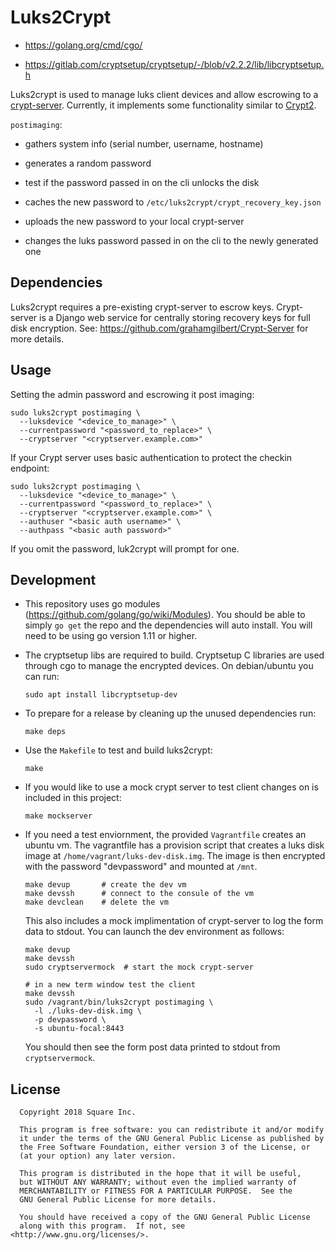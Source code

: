 Luks2Crypt
==========

- https://golang.org/cmd/cgo/

- https://gitlab.com/cryptsetup/cryptsetup/-/blob/v2.2.2/lib/libcryptsetup.h

Luks2crypt is used to manage luks client devices and allow escrowing to a
[crypt-server](https://github.com/grahamgilbert/Crypt-Server). Currently, it
implements some functionality similar to [Crypt2](https://github.com/grahamgilbert/crypt2).

`postimaging`:

- gathers system info (serial number, username, hostname)

- generates a random password

- test if the password passed in on the cli unlocks the disk

- caches the new password to `/etc/luks2crypt/crypt_recovery_key.json`

- uploads the new password to your local crypt-server

- changes the luks password passed in on the cli to the newly generated one

Dependencies
------------

Luks2crypt requires a pre-existing crypt-server to escrow keys. Crypt-server is
a Django web service for centrally storing recovery keys for full disk
encryption. See: https://github.com/grahamgilbert/Crypt-Server for more details.

Usage
-----

Setting the admin password and escrowing it post imaging:

    sudo luks2crypt postimaging \
      --luksdevice "<device_to_manage>" \
      --currentpassword "<password_to_replace>" \
      --cryptserver "<cryptserver.example.com>"

If your Crypt server uses basic authentication to protect the checkin endpoint:

    sudo luks2crypt postimaging \
      --luksdevice "<device_to_manage>" \
      --currentpassword "<password_to_replace>" \
      --cryptserver "<cryptserver.example.com>" \
      --authuser "<basic auth username>" \
      --authpass "<basic auth password>"

If you omit the password, luk2crypt will prompt for one.

Development
-----------

- This repository uses go modules (https://github.com/golang/go/wiki/Modules).
You should be able to simply `go get` the repo and the dependencies will
auto install. You will need to be using go version 1.11 or higher.

- The cryptsetup libs are required to build. Cryptsetup C libraries are used
through cgo to manage the encrypted devices. On debian/ubuntu you can run:

      sudo apt install libcryptsetup-dev

- To prepare for a release by cleaning up the unused dependencies run:

      make deps

- Use the `Makefile` to test and build luks2crypt:

      make

- If you would like to use a mock crypt server to test client changes on is
  included in this project:

      make mockserver

- If you need a test enviornment, the provided `Vagrantfile` creates an ubuntu
  vm. The vagrantfile has a provision script that creates a luks disk image at
  `/home/vagrant/luks-dev-disk.img`. The image is then encrypted with the password
  "devpassword" and mounted at `/mnt`.

      make devup       # create the dev vm
      make devssh      # connect to the consule of the vm
      make devclean    # delete the vm

  This also includes a mock implimentation of crypt-server to log the form
  data to stdout. You can launch the dev environment as follows:

      make devup
      make devssh
      sudo cryptservermock  # start the mock crypt-server
      
      # in a new term window test the client
      make devssh
      sudo /vagrant/bin/luks2crypt postimaging \
        -l ./luks-dev-disk.img \
        -p devpassword \
        -s ubuntu-focal:8443

  You should then see the form post data printed to stdout from
  `cryptservermock`.

License
-------

      Copyright 2018 Square Inc.

      This program is free software: you can redistribute it and/or modify
      it under the terms of the GNU General Public License as published by
      the Free Software Foundation, either version 3 of the License, or
      (at your option) any later version.

      This program is distributed in the hope that it will be useful,
      but WITHOUT ANY WARRANTY; without even the implied warranty of
      MERCHANTABILITY or FITNESS FOR A PARTICULAR PURPOSE.  See the
      GNU General Public License for more details.

      You should have received a copy of the GNU General Public License
      along with this program.  If not, see <http://www.gnu.org/licenses/>.
